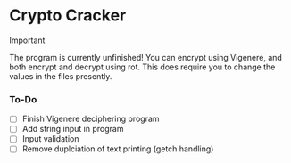 # Crypto Cracker

> [!IMPORTANT]
> The program is currently unfinished! You can encrypt using Vigenere, and both encrypt and decrypt using rot. This does require you to change the values in the files presently.

### To-Do

- [ ] Finish Vigenere deciphering program
- [ ] Add string input in program
- [ ] Input validation
- [ ] Remove duplciation of text printing (getch handling)
